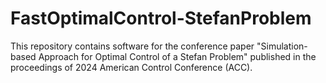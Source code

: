 # FastOptimalControl-StefanProblem
This repository contains software for the conference paper "Simulation-based Approach for Optimal Control of a Stefan Problem" published in the proceedings of 2024 American Control Conference (ACC).

